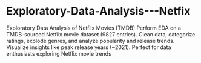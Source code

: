 # Exploratory-Data-Analysis---Netfix
Exploratory Data Analysis of Netflix Movies (TMDB) Perform EDA on a TMDB-sourced Netflix movie dataset (9827 entries). Clean data, categorize ratings, explode genres, and analyze popularity and release trends. Visualize insights like peak release years (~2021). Perfect for data enthusiasts exploring Netflix movie trends
